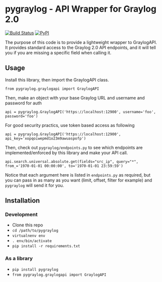 # pygraylog - API Wrapper for Graylog 2.0

[![Build Status](https://travis-ci.org/zmallen/pygraylog.svg?branch=zma%2Fadd_tests)](https://travis-ci.org/zmallen/pygraylog) [![PyPI](https://img.shields.io/pypi/v/pygraylog.svg)](https://pypi.python.org/pypi/pygraylog)

The purpose of this code is to provide a lightweight wrapper to GraylogAPI. It provides standard access to the Graylog 2.0 API endpoints, and it will tell you if you are missing a specific field when calling it. 

## Usage

Install this library, then import the GraylogAPI class.

`from pygraylog.graylogapi import GraylogAPI`

Then, make an object with your base Graylog URL and username and password for auth

`api = pygraylog.GraylogAPI('https://localhost:12900', username='foo', password='foo')`

For good security practics, use token based access as following

`api = pygraylog.GraylogAPI('https://localhost:12900', api_key='xopqoiwepmd1o23m9awuaspofp')`

Then, check out `pygraylog/endpoints.py` to see which endpoints are implemented/enforced by this library and make your API call.

`api.search.universal.absolute.get(fields="src_ip", query="*", from_='1970-01-01 00:00:00', to='1970-01-01 23:59:59')`  

Notice that each argument here is listed in `endpoints.py` as required,  but you can pass in as many as you want (limit, offset, filter for example) and `pygraylog` will send it for you.

## Installation

### Development

* Clone this repo
* `cd /path/to/pygraylog`
* `virtualnenv env`
* `. env/bin/activate`
* `pip install -r requirements.txt`

### As a library
* `pip install pygraylog` 
* `from pygraylog.graylogapi import GraylogAPI`
